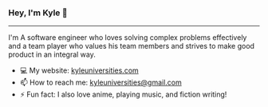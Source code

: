 ### Hey, I'm Kyle 👋

---

I'm A software engineer who loves solving complex problems effectively and a team player who values his
team members and strives to make good product in an integral way.

- 💻 My website: [kyleuniversities.com](kyleuniversities.com)
- 📫 How to reach me: kyleuniversities@gmail.com
- ⚡ Fun fact: I also love anime, playing music, and fiction writing!

<!--
**kyleuniversities/kyleuniversities** is a ✨ _special_ ✨ repository because its `README.md` (this file) appears on your GitHub profile.

Here are some ideas to get you started:

- 🔭 I’m currently working on ...
- 🌱 I’m currently learning ...
- 👯 I’m looking to collaborate on ...
- 🤔 I’m looking for help with ...
- 💬 Ask me about ...
- 📫 How to reach me: ...
- 😄 Pronouns: ...
- ⚡ Fun fact: ...
-->
